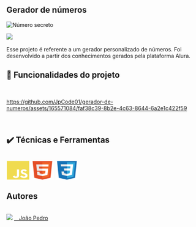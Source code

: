 ## Gerador de números
![Número secreto](https://github.com/JpCode01/gerador-de-numeros/assets/165571084/83b57045-dcdc-4577-b324-446492305a37)


<p align="left">
<img loading="lazy" src="https://img.shields.io/badge/STATUS-FINALIZADO-GRAY?style=for-the-badge"/>
</p>

<p style="font-size: 15;"> Esse projeto é referente a um gerador personalizado de números. Foi desenvolvido a partir dos conhecimentos gerados pela plataforma Alura.
</p>

## 🔨 Funcionalidades do projeto

<br>


https://github.com/JpCode01/gerador-de-numeros/assets/165571084/faf38c39-8b2e-4c63-8644-6a2e1c422f59


<br>

## ✔️ Técnicas e Ferramentas
<br>
<div style="display: inline_block">
  <img align="center" alt="jp-Js" height="50" width="60" src="https://raw.githubusercontent.com/devicons/devicon/master/icons/javascript/javascript-plain.svg">
  <img align="center" alt="jp-HTML" height="50" width="60" src="https://raw.githubusercontent.com/devicons/devicon/master/icons/html5/html5-original.svg">
  <img align="center" alt="jp-CSS" height="50" width="60" src="https://raw.githubusercontent.com/devicons/devicon/master/icons/css3/css3-original.svg">
</div>


## Autores
<br>

<img loading="lazy" src="https://avatars.githubusercontent.com/u/165571084?s=400&u=1ee1c679eda8112d1334f93a326df74fda32ee1d&v=4" width=115>
  <a href:"https://github.com/JpCode01"><u>ㅤJoão Pedro</u></a>
</img> 
